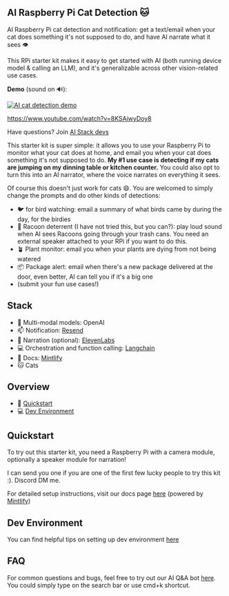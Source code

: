 ## AI Raspberry Pi Cat Detection 🐱

AI Raspberry Pi cat detection and notification: get a text/email when your cat does something it's not supposed to do, and have AI narrate what it sees 👁️

This RPi starter kit makes it easy to get started with AI (both running device model & calling an LLM), and it's generalizable across other vision-related use cases.

**Demo** (sound on 🔊):

[![AI cat detection demo](http://img.youtube.com/vi/8KSAiwyDoy8/0.jpg)](http://www.youtube.com/watch?v=8KSAiwyDoy8 "AI Cat Detection & Narration")

https://www.youtube.com/watch?v=8KSAiwyDoy8

Have questions? Join [AI Stack devs](https://discord.gg/TsWCNVvRP5)

This starter kit is super simple: it allows you to use your Raspberry Pi to monitor what your cat does at home, and email you when your cat does something it's not supposed to do. **My #1 use case is detecting if my cats are jumping on my dinning table or kitchen counter.** You could also opt to turn this into an AI narrator, where the voice narrates on everything it sees.

Of course this doesn't just work for cats 😄. You are welcomed to simply change the prompts and do other kinds of detections:

- 🐦 for bird watching: email a summary of what birds came by during the day, for the birdies
- 🐻 Racoon deterrent (I have not tried this, but you can?): play loud sound when AI sees Racoons going through your trash cans. You need an external speaker attached to your RPi if you want to do this.
- 🪴 Plant monitor: email you when your plants are dying from not being watered
- 📦 Package alert: email when there's a new package delivered at the door, even better, AI can tell you if it's a big one
- (submit your fun use cases!)

## Stack

- 🧠 Multi-modal models: OpenAI
- 📫 Notification: [Resend](https://resend.com/)
- 📢 Narration (optional): [ElevenLabs](https://elevenlabs.io/)
- 💻 Orchestration and function calling: [Langchain](https://python.langchain.com/docs/get_started/introduction/)
- 📖 Docs: [Mintlify](https://ai-cat-detection.yoko.dev/introduction)
- 🐱 Cats

## Overview

- 🚀 [Quickstart](#quickstart)
- 💻 [Dev Environment](#dev-environment)

## Quickstart

To try out this starter kit, you need a Raspberry Pi with a camera module, optionally a speaker module for narration!

I can send you one if you are one of the first few lucky people to try this kit :). Discord DM me.

For detailed setup instructions, visit our docs page [here](https://ai-cat-detection.yoko.dev/) (powered by [Mintlify](https://mintlify.com/))

## Dev Environment

You can find helpful tips on setting up dev environment [here](https://ai-cat-detection.yoko.dev/dev-environment)

## FAQ

For common questions and bugs, feel free to try out our AI Q&A bot [here](https://ai-cat-detection.yoko.dev/introduction). You could simply type on the search bar or use cmd+k shortcut.
